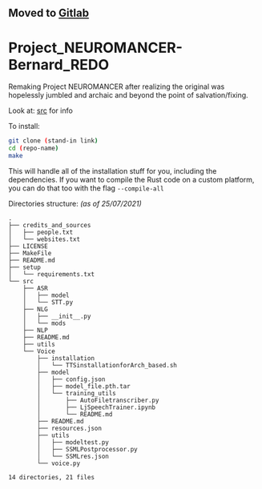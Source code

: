 ## Moved to [Gitlab](https://gitlab.com/Tanmay-V22315/Project_NEUROMANCER)
# Project_NEUROMANCER-Bernard_REDO
 
 
 Remaking Project NEUROMANCER after realizing the original was hopelessly jumbled and archaic and beyond the point of salvation/fixing.

 Look at: [src](./src/README.md) for info


To install:
```bash
git clone (stand-in link)
cd (repo-name) 
make 
```
This will handle all of the installation stuff for you, including the dependencies. If you want to compile the Rust code on a custom platform, you can do that too with the flag `--compile-all` <!-- TODO -->

Directories structure:
*(as of 25/07/2021)*
```
.
├── credits_and_sources
│   ├── people.txt
│   └── websites.txt
├── LICENSE
├── MakeFile
├── README.md
├── setup
│   └── requirements.txt
└── src
    ├── ASR
    │   ├── model
    │   └── STT.py
    ├── NLG
    │   ├── __init__.py
    │   └── mods
    ├── NLP
    ├── README.md
    ├── utils
    └── Voice
        ├── installation
        │   └── TTSinstallationforArch_based.sh
        ├── model
        │   ├── config.json
        │   ├── model_file.pth.tar
        │   └── training_utils
        │       ├── AutoFiletranscriber.py
        │       ├── LjSpeechTrainer.ipynb
        │       └── README.md
        ├── README.md
        ├── resources.json
        ├── utils
        │   ├── modeltest.py
        │   ├── SSMLPostprocessor.py
        │   └── SSMLres.json
        └── voice.py

14 directories, 21 files

```
